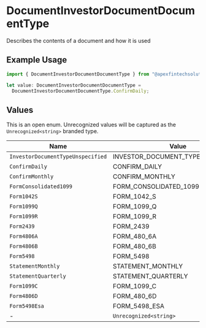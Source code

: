 # DocumentInvestorDocumentDocumentType

Describes the contents of a document and how it is used

## Example Usage

```typescript
import { DocumentInvestorDocumentDocumentType } from "@apexfintechsolutions/ascend-sdk/models/components";

let value: DocumentInvestorDocumentDocumentType =
  DocumentInvestorDocumentDocumentType.ConfirmDaily;
```

## Values

This is an open enum. Unrecognized values will be captured as the `Unrecognized<string>` branded type.

| Name                               | Value                              |
| ---------------------------------- | ---------------------------------- |
| `InvestorDocumentTypeUnspecified`  | INVESTOR_DOCUMENT_TYPE_UNSPECIFIED |
| `ConfirmDaily`                     | CONFIRM_DAILY                      |
| `ConfirmMonthly`                   | CONFIRM_MONTHLY                    |
| `FormConsolidated1099`             | FORM_CONSOLIDATED_1099             |
| `Form1042S`                        | FORM_1042_S                        |
| `Form1099Q`                        | FORM_1099_Q                        |
| `Form1099R`                        | FORM_1099_R                        |
| `Form2439`                         | FORM_2439                          |
| `Form4806A`                        | FORM_480_6A                        |
| `Form4806B`                        | FORM_480_6B                        |
| `Form5498`                         | FORM_5498                          |
| `StatementMonthly`                 | STATEMENT_MONTHLY                  |
| `StatementQuarterly`               | STATEMENT_QUARTERLY                |
| `Form1099C`                        | FORM_1099_C                        |
| `Form4806D`                        | FORM_480_6D                        |
| `Form5498Esa`                      | FORM_5498_ESA                      |
| -                                  | `Unrecognized<string>`             |